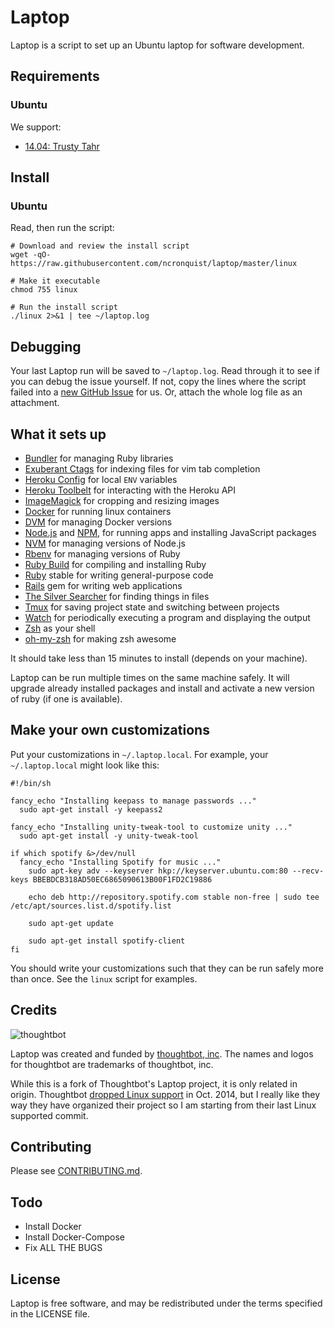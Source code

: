 Laptop
======

Laptop is a script to set up an Ubuntu laptop for software development.

Requirements
------------

### Ubuntu

We support:

- [14.04: Trusty Tahr]

[14.04: Trusty Tahr]: https://wiki.ubuntu.com/TrustyTahr/ReleaseNotes

Install
-------

### Ubuntu

Read, then run the script:

    # Download and review the install script
    wget -qO- https://raw.githubusercontent.com/ncronquist/laptop/master/linux

    # Make it executable
    chmod 755 linux

    # Run the install script
    ./linux 2>&1 | tee ~/laptop.log

Debugging
---------

Your last Laptop run will be saved to `~/laptop.log`. Read through it to see if
you can debug the issue yourself. If not, copy the lines where the script
failed into a [new GitHub
Issue](https://github.com/ncronquist/laptop/issues/new) for us. Or, attach the
whole log file as an attachment.

What it sets up
---------------

- [Bundler] for managing Ruby libraries
- [Exuberant Ctags] for indexing files for vim tab completion
- [Heroku Config] for local `ENV` variables
- [Heroku Toolbelt] for interacting with the Heroku API
- [ImageMagick] for cropping and resizing images
- [Docker] for running linux containers
- [DVM] for managing Docker versions
- [Node.js] and [NPM], for running apps and installing JavaScript packages
- [NVM] for managing versions of Node.js
- [Rbenv] for managing versions of Ruby
- [Ruby Build] for compiling and installing Ruby
- [Ruby] stable for writing general-purpose code
- [Rails] gem for writing web applications
- [The Silver Searcher] for finding things in files
- [Tmux] for saving project state and switching between projects
- [Watch] for periodically executing a program and displaying the output
- [Zsh] as your shell
- [oh-my-zsh] for making zsh awesome

[Bundler]: http://bundler.io/
[Exuberant Ctags]: http://ctags.sourceforge.net/
[Heroku Config]: https://github.com/ddollar/heroku-config
[Heroku Toolbelt]: https://toolbelt.heroku.com/
[ImageMagick]: http://www.imagemagick.org/
[Node.js]: http://nodejs.org/
[Docker]: https://www.docker.com/
[DVM]: https://github.com/getcarina/dvm
[NPM]: https://www.npmjs.org/
[NVM]: https://github.com/creationix/nvm
[Rbenv]: https://github.com/sstephenson/rbenv
[Ruby Build]: https://github.com/sstephenson/ruby-build
[Ruby]: https://www.ruby-lang.org/en/
[Rails]: https://github.com/rails/rails/tree/v4.2.6
[The Silver Searcher]: https://github.com/ggreer/the_silver_searcher
[Tmux]: http://tmux.sourceforge.net/
[Watch]: http://linux.die.net/man/1/watch
[Zsh]: http://www.zsh.org/
[oh-my-zsh]: https://github.com/robbyrussell/oh-my-zsh


It should take less than 15 minutes to install (depends on your machine).

Laptop can be run multiple times on the same machine safely. It will upgrade
already installed packages and install and activate a new version of ruby (if
one is available).

Make your own customizations
----------------------------

Put your customizations in `~/.laptop.local`. For example, your
`~/.laptop.local` might look like this:

    #!/bin/sh

    fancy_echo "Installing keepass to manage passwords ..."
      sudo apt-get install -y keepass2

    fancy_echo "Installing unity-tweak-tool to customize unity ..."
      sudo apt-get install -y unity-tweak-tool

    if which spotify &>/dev/null  
      fancy_echo "Installing Spotify for music ..."
        sudo apt-key adv --keyserver hkp://keyserver.ubuntu.com:80 --recv-keys BBEBDCB318AD50EC6865090613B00F1FD2C19886

        echo deb http://repository.spotify.com stable non-free | sudo tee /etc/apt/sources.list.d/spotify.list

        sudo apt-get update

        sudo apt-get install spotify-client
    fi

You should write your customizations such that they can be run safely more than
once. See the `linux` script for examples.

Credits
-------

![thoughtbot](http://thoughtbot.com/assets/tm/logo.png)

Laptop was created and funded by [thoughtbot, inc](http://thoughtbot.com/community).
The names and logos for thoughtbot are trademarks of thoughtbot, inc.

While this is a fork of Thoughtbot's Laptop project, it is only related in origin.
Thoughtbot [dropped Linux support] in Oct. 2014, but I really like they way
they have organized their project so I am starting from their last Linux supported
commit.

[dropped Linux support]: https://github.com/thoughtbot/laptop/commit/91048f3f96f0d2d14c1106f746dd51c417a26e30

Contributing
------------

Please see [CONTRIBUTING.md](https://github.com/thoughtbot/laptop/blob/master/CONTRIBUTING.md).

Todo
----
- Install Docker
- Install Docker-Compose
- Fix ALL THE BUGS

License
-------

Laptop is free software, and may be redistributed under the terms specified in the LICENSE file.
